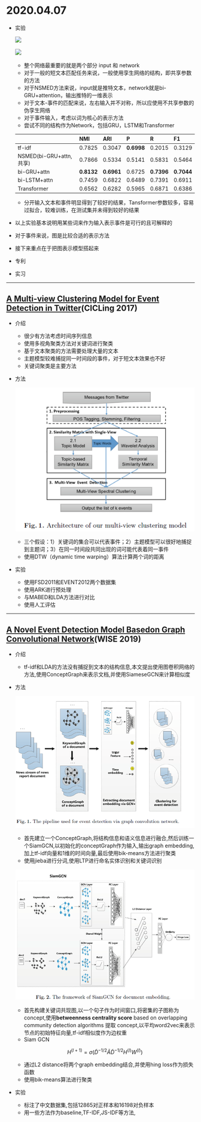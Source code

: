 # 2020.04.07



* 实验

  ![](https://upload-images.jianshu.io/upload_images/2528310-f1c3bce8c895ba1d..jpg?imageMogr2/auto-orient/strip|imageView2/2/w/600/format/webp)

  ![](https://upload-images.jianshu.io/upload_images/2528310-bdf35c69fea7b6ff..jpg?imageMogr2/auto-orient/strip|imageView2/2/w/600/format/webp)

  * 整个网络最重要的就是两个部分  input 和 network
  * 对于一般的短文本匹配任务来说，一般使用孪生网络的结构，即共享参数的方法
  * 对于NSMED方法来说，input就是推特文本，network就是bi-GRU+attention，输出推特的一维表示
  * 对于文本-事件的匹配来说，左右输入并不对称，所以应使用不共享参数的伪孪生网络
  * 对于事件输入，考虑以词为核心的表示方法
  * 尝试不同的结构作为Network，包括GRU，LSTM和Transformer

  |                         | NMI        | ARI        | P          | R          | F1         |
  | ----------------------- | ---------- | ---------- | ---------- | ---------- | ---------- |
  | tf-idf                  | 0.7825     | 0.3047     | **0.6998** | 0.2015     | 0.3129     |
  | NSMED(bi-GRU+attn,共享) | 0.7866     | 0.5334     | 0.5141     | 0.5831     | 0.5464     |
  | bi-GRU+attn             | **0.8132** | **0.6961** | 0.6725     | **0.7396** | **0.7044** |
  | bi-LSTM+attn            | 0.7459     | 0.6822     | 0.6489     | 0.7391     | 0.6911     |
  | Transformer             | 0.6562     | 0.6282     | 0.5965     | 0.6871     | 0.6386     |

  * 分开输入文本和事件明显得到了较好的结果，Tansformer参数较多，容易过拟合，较难训练，在测试集并未得到较好的结果

* 以上实验基本说明用某些词来作为输入表示事件是可行的且可解释的

* 对于事件来说，图是比较合适的表示方法

* 接下来重点在于把图表示模型搭起来





* 专利
* 实习



---
## [A Multi-view Clustering Model for Event Detection in Twitter](https://link.springer.com/content/pdf/10.1007%2F978-3-319-77116-8_27.pdf)(CICLing 2017)

* 介绍

  * 很少有方法考虑时间序列信息
  * 使用多视角聚类方法对关键词进行聚类
  * 基于文本聚类的方法需要处理大量的文本
  * 主题模型较难捕捉同一时间段的事件，对于短文本效果也不好
  * 关键词聚类是主要方法

* 方法

  ![](pic/002.png)

  * 三个假设：1）关键词的集合可以代表事件；2）主题模型可以很好地捕捉到主题词；3）在同一时间段共同出现的词可能代表着同一事件
  * 使用DTW（dynamic time warping）算法计算两个词的距离

* 实验

  * 使用FSD2011和EVENT2012两个数据集
  * 使用ARK进行预处理
  * 与MABED和LDA方法进行对比
  * 使用人工评估



---

## [ A Novel Event Detection Model Basedon Graph Convolutional Network](https://kopernio.com/viewer?doi=10.1007/978-981-15-3281-8_15&route=6)(WISE 2019)

* 介绍

  * tf-idf和LDA的方法没有捕捉到文本的结构信息,本文提出使用图卷积网络的方法,使用ConceptGraph来表示文档,并使用SiameseGCN来计算相似度

* 方法

  ![](pic/003.png)

  * 首先建立一个ConceptGraph,将结构信息和语义信息进行融合,然后训练一个SiamGCN,以初始化的conceptGraph作为输入,输出graph embedding,加上tf-idf向量和1维的时间向量,最后使用bik-means方法进行聚类
  * 使用jieba进行分词,使用LTP进行命名实体识别和关键词识别

  ![](pic/004.png)

  * 首先构建关键词共现图,以一个句子作为时间窗口,将密集的子图称为concept,使用**betweenness centrality score** based on overlapping community detection algorithms 提取 concept,以平均word2vec来表示节点的初始特征向量,tf-idf相似度作为边权重
  * Siam GCN

  $$
  H^{(l+1)} = σ(\tilde{D}^{-1/2}\tilde{A}\tilde{D}^{-1/2}H^{(l)}W^{(l)})
  $$

  * 通过L2 distance将两个graph embedding结合,并使用hing loss作为损失函数
  * 使用bik-means算法进行聚类

* 实验

  * 标注了中文数据集,包括12865对正样本和16198对负样本
  * 用一些方法作为baseline,TF-IDF,JS-IDF等方法,
